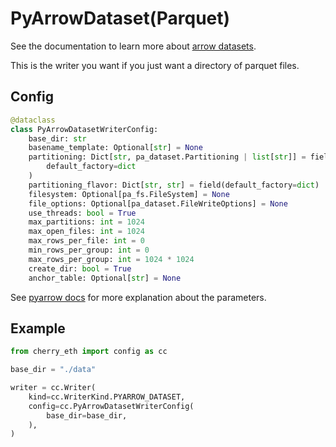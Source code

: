 # PyArrowDataset(Parquet)

See the documentation to learn more about [arrow datasets](https://arrow.apache.org/docs/python/dataset.html).

This is the writer you want if you just want a directory of parquet files.

## Config

```python
@dataclass
class PyArrowDatasetWriterConfig:
    base_dir: str
    basename_template: Optional[str] = None
    partitioning: Dict[str, pa_dataset.Partitioning | list[str]] = field(
        default_factory=dict
    )
    partitioning_flavor: Dict[str, str] = field(default_factory=dict)
    filesystem: Optional[pa_fs.FileSystem] = None
    file_options: Optional[pa_dataset.FileWriteOptions] = None
    use_threads: bool = True
    max_partitions: int = 1024
    max_open_files: int = 1024
    max_rows_per_file: int = 0
    min_rows_per_group: int = 0
    max_rows_per_group: int = 1024 * 1024
    create_dir: bool = True
    anchor_table: Optional[str] = None
```

See [pyarrow docs](https://arrow.apache.org/docs/python/generated/pyarrow.dataset.write_dataset.html#pyarrow.dataset.write_dataset) for more explanation about the parameters.

## Example

```python
from cherry_eth import config as cc

base_dir = "./data"

writer = cc.Writer(
    kind=cc.WriterKind.PYARROW_DATASET,
    config=cc.PyArrowDatasetWriterConfig(
        base_dir=base_dir,
    ),
)
```
